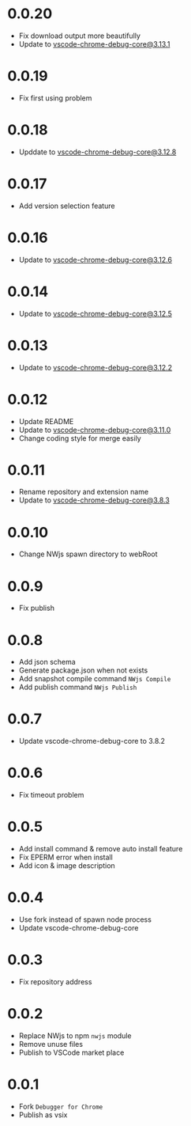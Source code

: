 # 0.0.20
* Fix download output more beautifully
* Update to vscode-chrome-debug-core@3.13.1

# 0.0.19
* Fix first using problem

# 0.0.18
* Upddate to vscode-chrome-debug-core@3.12.8

# 0.0.17
* Add version selection feature

# 0.0.16
* Update to vscode-chrome-debug-core@3.12.6

# 0.0.14
* Update to vscode-chrome-debug-core@3.12.5

# 0.0.13
* Update to vscode-chrome-debug-core@3.12.2

# 0.0.12
* Update README
* Update to vscode-chrome-debug-core@3.11.0
* Change coding style for merge easily

# 0.0.11
* Rename repository and extension name
* Update to vscode-chrome-debug-core@3.8.3

# 0.0.10
* Change NWjs spawn directory to webRoot

# 0.0.9
* Fix publish

# 0.0.8
* Add json schema
* Generate package.json when not exists
* Add snapshot compile command `NWjs Compile`
* Add publish command `NWjs Publish`

# 0.0.7
* Update vscode-chrome-debug-core to 3.8.2

# 0.0.6
* Fix timeout problem

# 0.0.5
* Add install command & remove auto install feature
* Fix EPERM error when install
* Add icon & image description

# 0.0.4
* Use fork instead of spawn node process
* Update vscode-chrome-debug-core

# 0.0.3
* Fix repository address

# 0.0.2
* Replace NWjs to npm `nwjs` module
* Remove unuse files
* Publish to VSCode market place

# 0.0.1
* Fork `Debugger for Chrome`
* Publish as vsix
